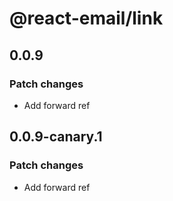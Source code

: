 # @react-email/link

## 0.0.9

### Patch changes

- Add forward ref

## 0.0.9-canary.1

### Patch changes

- Add forward ref
